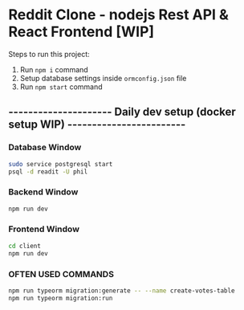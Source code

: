 # Reddit Clone - nodejs Rest API & React Frontend [WIP]

Steps to run this project:

1. Run `npm i` command
2. Setup database settings inside `ormconfig.json` file
3. Run `npm start` command

## --------------------- Daily dev setup (docker setup WIP) ------------------------

### Database Window

```bash
sudo service postgresql start
psql -d readit -U phil
```

### Backend Window

```bash
npm run dev
```

### Frontend Window

```bash
cd client
npm run dev
```

### OFTEN USED COMMANDS

```bash
npm run typeorm migration:generate -- --name create-votes-table
npm run typeorm migration:run
```
